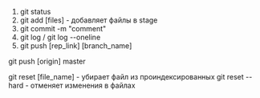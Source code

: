 1. git status
2. git add [files] - добавляет файлы в stage
3. git commit -m "comment"
4. git log / git log --oneline
5. git push [rep_link] [branch_name]

git push [origin] master


git reset [file_name] - убирает файл из проиндексированных
git reset --hard - отменяет изменения в файлах